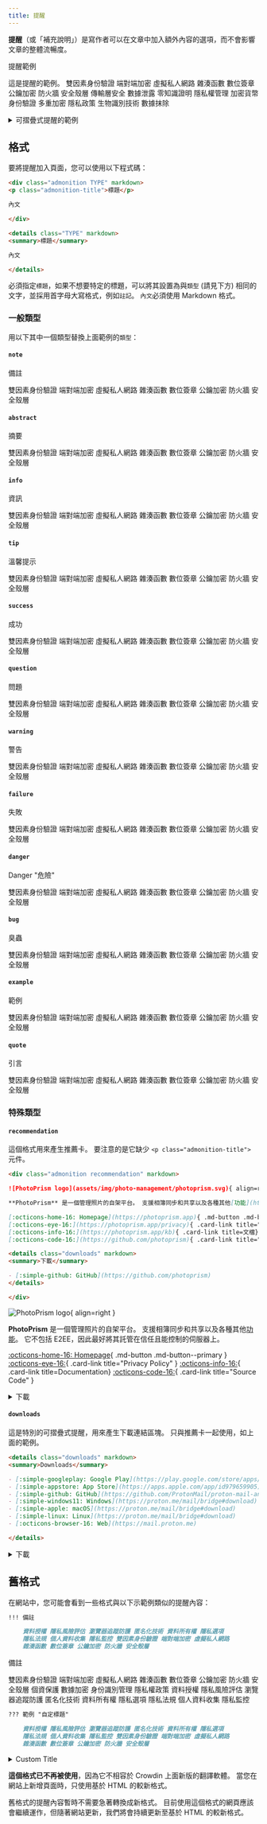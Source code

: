 ```yaml
---
title: 提醒
---
```


**提醒**（或「補充說明」）是寫作者可以在文章中加入額外內容的選項，而不會影響文章的整體流暢度。

<div class="admonition example" markdown>
<p class="admonition-title">提醒範例</p>

這是提醒的範例。 雙因素身份驗證 端對端加密 虛擬私人網路 雜湊函數 數位簽章 公鑰加密 防火牆 安全殼層 傳輸層安全 數據泄露 零知識證明 隱私權管理 加密貨幣 身份驗證 多重加密 隱私政策 生物識別技術 數據抹除

</div>

<details class="example" markdown>
<summary>可摺疊式提醒的範例</summary>

這是可摺疊式提醒的範例。 雙因素身份驗證 端對端加密 虛擬私人網路 雜湊函數 數位簽章 公鑰加密 防火牆 安全殼層 傳輸層安全 數據泄露 零知識證明 隱私權管理 加密貨幣 身份驗證 多重加密 隱私政策 生物識別技術 數據抹除

</details>

## 格式

要將提醒加入頁面，您可以使用以下程式碼：

```markdown title="Admonition"
<div class="admonition TYPE" markdown>
<p class="admonition-title">標題</p>

內文

</div>
```

```markdown title="Collapsible Admonition"
<details class="TYPE" markdown>
<summary>標題</summary>

內文

</details>
```

必須指定`標題`，如果不想要特定的標題，可以將其設置為與`類型` (請見下方) 相同的文字，並採用首字母大寫格式，例如`註記`。 `內文`必須使用 Markdown 格式。

### 一般類型

用以下其中一個類型替換上面範例的`類型`：

#### `note`

<div class="admonition note" markdown>
<p class="admonition-title">備註</p>

雙因素身份驗證 端對端加密 虛擬私人網路 雜湊函數 數位簽章 公鑰加密 防火牆 安全殼層

</div>

#### `abstract`

<div class="admonition abstract" markdown>
<p class="admonition-title">摘要</p>

雙因素身份驗證 端對端加密 虛擬私人網路 雜湊函數 數位簽章 公鑰加密 防火牆 安全殼層

</div>

#### `info`

<div class="admonition info" markdown>
<p class="admonition-title">資訊</p>

雙因素身份驗證 端對端加密 虛擬私人網路 雜湊函數 數位簽章 公鑰加密 防火牆 安全殼層

</div>

#### `tip`

<div class="admonition tip" markdown>
<p class="admonition-title">溫馨提示</p>

雙因素身份驗證 端對端加密 虛擬私人網路 雜湊函數 數位簽章 公鑰加密 防火牆 安全殼層

</div>

#### `success`

<div class="admonition success" markdown>
<p class="admonition-title">成功</p>

雙因素身份驗證 端對端加密 虛擬私人網路 雜湊函數 數位簽章 公鑰加密 防火牆 安全殼層

</div>

#### `question`

<div class="admonition question" markdown>
<p class="admonition-title">問題</p>

雙因素身份驗證 端對端加密 虛擬私人網路 雜湊函數 數位簽章 公鑰加密 防火牆 安全殼層

</div>

#### `warning`

<div class="admonition warning" markdown>
<p class="admonition-title">警告</p>

雙因素身份驗證 端對端加密 虛擬私人網路 雜湊函數 數位簽章 公鑰加密 防火牆 安全殼層

</div>

#### `failure`

<div class="admonition failure" markdown>
<p class="admonition-title">失敗</p>

雙因素身份驗證 端對端加密 虛擬私人網路 雜湊函數 數位簽章 公鑰加密 防火牆 安全殼層

</div>

#### `danger`

<div class="admonition danger" markdown>
<p class="admonition-title">Danger "危險"</p>

雙因素身份驗證 端對端加密 虛擬私人網路 雜湊函數 數位簽章 公鑰加密 防火牆 安全殼層

</div>

#### `bug`

<div class="admonition bug" markdown>
<p class="admonition-title">臭蟲</p>

雙因素身份驗證 端對端加密 虛擬私人網路 雜湊函數 數位簽章 公鑰加密 防火牆 安全殼層

</div>

#### `example`

<div class="admonition example" markdown>
<p class="admonition-title">範例</p>

雙因素身份驗證 端對端加密 虛擬私人網路 雜湊函數 數位簽章 公鑰加密 防火牆 安全殼層

</div>

#### `quote`

<div class="admonition quote" markdown>
<p class="admonition-title">引言</p>

雙因素身份驗證 端對端加密 虛擬私人網路 雜湊函數 數位簽章 公鑰加密 防火牆 安全殼層

</div>

### 特殊類型

#### `recommendation`

這個格式用來產生推薦卡。 要注意的是它缺少 `<p class="admonition-title">` 元件。

```markdown title="Recommendation Card"
<div class="admonition recommendation" markdown>

![PhotoPrism logo](assets/img/photo-management/photoprism.svg){ align=right }

**PhotoPrism** 是一個管理照片的自架平台。 支援相簿同步和共享以及各種其他[功能](https://photoprism.app/features)。它不包括 E2EE，因此最好將其託管在信任且能控制的伺服器上。

[:octicons-home-16: Homepage](https://photoprism.app){ .md-button .md-button--primary }
[:octicons-eye-16:](https://photoprism.app/privacy){ .card-link title="隱私權政策" }
[:octicons-info-16:](https://photoprism.app/kb){ .card-link title=文檔}
[:octicons-code-16:](https://github.com/photoprism){ .card-link title="源代碼" }

<details class="downloads" markdown>
<summary>下載</summary>

- [:simple-github: GitHub](https://github.com/photoprism)
</details>

</div>
```

<div class="result" markdown>

<div class="admonition recommendation" markdown>

![PhotoPrism logo](../assets/img/photo-management/photoprism.svg){ align=right }

**PhotoPrism** 是一個管理照片的自架平台。 支援相簿同步和共享以及各種其他[功能](https://photoprism.app/features)。 它不包括 E2EE，因此最好將其託管在信任且能控制的伺服器上。

[:octicons-home-16: Homepage](https://photoprism.app){ .md-button .md-button--primary }
[:octicons-eye-16:](https://photoprism.app/privacy){ .card-link title="Privacy Policy" }
[:octicons-info-16:](https://photoprism.app/kb){ .card-link title=Documentation}
[:octicons-code-16:](https://github.com/photoprism){ .card-link title="Source Code" }

<details class="downloads" markdown>
<summary>下載</summary>

- [:simple-github: GitHub](https://github.com/photoprism)

</details>

</div>

</div>

#### `downloads`

這是特別的可摺疊式提醒，用來產生下載連結區塊。 只與推薦卡一起使用，如上面的範例。

```markdown title="Downloads Section"
<details class="downloads" markdown>
<summary>Downloads</summary>

- [:simple-googleplay: Google Play](https://play.google.com/store/apps/details?id=ch.protonmail.android)
- [:simple-appstore: App Store](https://apps.apple.com/app/id979659905)
- [:simple-github: GitHub](https://github.com/ProtonMail/proton-mail-android/releases)
- [:simple-windows11: Windows](https://proton.me/mail/bridge#download)
- [:simple-apple: macOS](https://proton.me/mail/bridge#download)
- [:simple-linux: Linux](https://proton.me/mail/bridge#download)
- [:octicons-browser-16: Web](https://mail.proton.me)

</details>
```

<div class="result" markdown>

<details class="downloads" markdown>
<summary>下載</summary>

- [:simple-googleplay: Google Play](https://play.google.com/store/apps/details?id=ch.protonmail.android)
- [:simple-appstore: App Store](https://apps.apple.com/app/id979659905)
- [:simple-github: GitHub](https://github.com/ProtonMail/proton-mail-android/releases)
- [:simple-windows11: Windows](https://proton.me/mail/bridge#download)
- [:simple-apple: macOS](https://proton.me/mail/bridge#download)
- [:simple-linux: Linux](https://proton.me/mail/bridge#download)
- [:octicons-browser-16: Web](https://mail.proton.me)

</details>

</div>

## 舊格式

在網站中，您可能會看到一些格式與以下示範例類似的提醒內容：

```markdown title="Admonition"
!!! 備註

    資料授權 隱私風險評估 瀏覽器追蹤防護 匿名化技術 資料所有權 隱私選項
    隱私法規 個人資料收集 隱私監控 雙因素身份驗證 端對端加密 虛擬私人網路
    雜湊函數 數位簽章 公鑰加密 防火牆 安全殼層
```

<div class="result" markdown>

<div class="admonition note" markdown>
<p class="admonition-title">備註</p>

雙因素身份驗證 端對端加密 虛擬私人網路 雜湊函數 數位簽章 公鑰加密 防火牆 安全殼層 個資保護 數據加密 身份識別管理
隱私權政策 資料授權 隱私風險評估 瀏覽器追蹤防護 匿名化技術 資料所有權
隱私選項 隱私法規 個人資料收集 隱私監控

</div>

</div>

```markdown title="Collapsible Admonition"
??? 範例 "自定標題"

    資料授權 隱私風險評估 瀏覽器追蹤防護 匿名化技術 資料所有權 隱私選項
    隱私法規 個人資料收集 隱私監控 雙因素身份驗證 端對端加密 虛擬私人網路
    雜湊函數 數位簽章 公鑰加密 防火牆 安全殼層
```

<div class="result" markdown>

<details class="example" markdown>
<summary>Custom Title</summary>

雙因素身份驗證 端對端加密 虛擬私人網路 雜湊函數 數位簽章 公鑰加密 防火牆 安全殼層 個資保護 數據加密 身份識別管理
隱私權政策 資料授權 隱私風險評估 瀏覽器追蹤防護 匿名化技術 資料所有權
隱私選項 隱私法規 個人資料收集 隱私監控

</details>

</div>

**這個格式已不再被使用**，因為它不相容於 Crowdin 上面新版的翻譯軟體。 當您在網站上新增頁面時，只使用基於 HTML 的較新格式。

舊格式的提醒內容暫時不需要急著轉換成新格式。 目前使用這個格式的網頁應該會繼續運作，但隨著網站更新，我們將會持續更新至基於 HTML 的較新格式。
